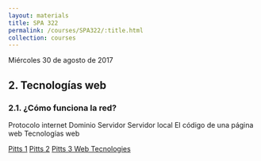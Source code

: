 ```yaml
---
layout: materials
title: SPA 322
permalink: /courses/SPA322/:title.html
collection: courses
---
```

Miércoles 30 de agosto de 2017 

## 2. Tecnologías web

### 2.1. ¿Cómo funciona la red?

Protocolo internet
Dominio
Servidor
Servidor local 
El código de una página web 
Tecnologías web 

[Pitts 1](https://pittsburgh-neh-institute.github.io/Institute-Materials-2017/schedule/week_1/internet_1.html)
[Pitts 2](https://pittsburgh-neh-institute.github.io/Institute-Materials-2017/schedule/week_1/internet_2.html)
[Pitts 3 Web Tecnologies](https://pittsburgh-neh-institute.github.io/Institute-Materials-2017/schedule/week_1/web_technologies.html)
